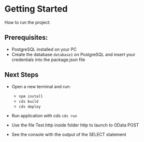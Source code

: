 # Getting Started

How to run the project:

## Prerequisites:
- PostgreSQL installed on your PC
- Create the database `database1` on PostgreSQL and insert your credentials into the package.json file

## Next Steps

- Open a new terminal and run: 
    - `npm install`
    - `cds build`
    - `cds deploy`
- Run application with cds `cds run`   
- Use the file Test.http inside folder http to launch to OData POST

- See the console with the output of the SELECT statement

